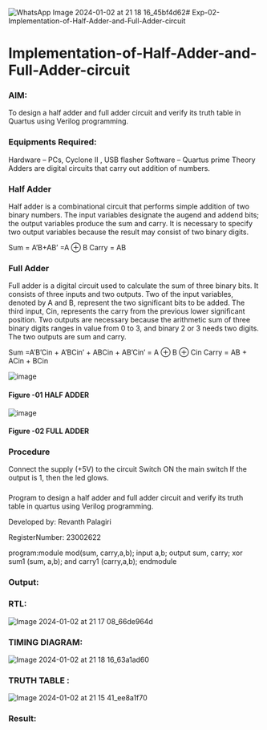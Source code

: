 ![WhatsApp Image 2024-01-02 at 21 18 16_45bf4d62](https://github.com/Revanth-2717/Exp-02-Implementation-of-Half-Adder-and-Full-Adder-circuit/assets/152462274/30b43739-1fe8-43c9-93bb-791d16721c24)# Exp-02-Implementation-of-Half-Adder-and-Full-Adder-circuit

# Implementation-of-Half-Adder-and-Full-Adder-circuit
### AIM:
To design a half adder and full adder circuit and verify its truth table in Quartus using Verilog programming.

### Equipments Required:
Hardware – PCs, Cyclone II , USB flasher
Software – Quartus prime
Theory
Adders are digital circuits that carry out addition of numbers.

### Half Adder
Half adder is a combinational circuit that performs simple addition of two binary numbers. The input variables designate the augend and addend bits; the output variables produce the sum and carry. It is necessary to specify two output variables because the result may consist of two binary digits.

Sum = A’B+AB’ =A ⊕ B Carry = AB

### Full Adder
Full adder is a digital circuit used to calculate the sum of three binary bits. It consists of three inputs and two outputs. Two of the input variables, denoted by A and B, represent the two significant bits to be added. The third input, Cin, represents the carry from the previous lower significant position. Two outputs are necessary because the arithmetic sum of three binary digits ranges in value from 0 to 3, and binary 2 or 3 needs two digits. The two outputs are sum and carry.

Sum =A’B’Cin + A’BCin’ + ABCin + AB’Cin’ = A ⊕ B ⊕ Cin Carry = AB + ACin + BCin

 ![image](https://user-images.githubusercontent.com/36288975/163552156-a13e5a56-c638-4110-97d9-8896907c8d25.png)

#### Figure -01 HALF ADDER 


![image](https://user-images.githubusercontent.com/36288975/163552057-b3547877-6d07-45b4-b7e0-bcfebfad9e1d.png)

#### Figure -02 FULL ADDER 

### Procedure

Connect the supply (+5V) to the circuit
Switch ON the main switch
If the output is 1, then the led glows.
### 

Program to design a half adder and full adder circuit and verify its truth table in quartus using Verilog programming.

Developed by: Revanth Palagiri

RegisterNumber:  23002622

program:module mod(sum, carry,a,b);
input a,b;
output sum, carry;
xor sum1 (sum, a,b);
and carry1 (carry,a,b);
endmodule  


### Output:
### RTL:
![Image 2024-01-02 at 21 17 08_66de964d](https://github.com/Revanth-2717/Exp-02-Implementation-of-Half-Adder-and-Full-Adder-circuit/assets/152462274/1e9560b2-3ff1-4356-8b6a-2bc685597cf3)

### TIMING DIAGRAM:
![Image 2024-01-02 at 21 18 16_63a1ad60](https://github.com/Revanth-2717/Exp-02-Implementation-of-Half-Adder-and-Full-Adder-circuit/assets/152462274/f2e73541-797a-49ce-ac30-f3963d07c025)

### TRUTH TABLE :
![ Image 2024-01-02 at 21 15 41_ee8a1f70](https://github.com/Revanth-2717/Exp-02-Implementation-of-Half-Adder-and-Full-Adder-circuit/assets/152462274/f2ed6f55-e5f8-44da-b0df-f04f77619c0e)

### Result:
